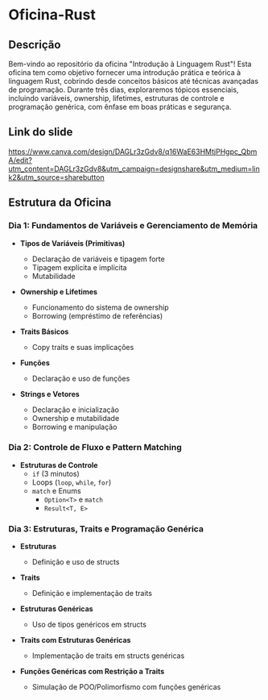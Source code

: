 # Oficina-Rust

## Descrição

Bem-vindo ao repositório da oficina "Introdução à Linguagem Rust"! Esta oficina tem como objetivo fornecer uma introdução prática e teórica à linguagem Rust, cobrindo desde conceitos básicos até técnicas avançadas de programação. Durante três dias, exploraremos tópicos essenciais, incluindo variáveis, ownership, lifetimes, estruturas de controle e programação genérica, com ênfase em boas práticas e segurança.
## Link do slide
https://www.canva.com/design/DAGLr3zGdv8/q16WaE63HMtjPHgpc_QbmA/edit?utm_content=DAGLr3zGdv8&utm_campaign=designshare&utm_medium=link2&utm_source=sharebutton

## Estrutura da Oficina

### Dia 1: Fundamentos de Variáveis e Gerenciamento de Memória

- **Tipos de Variáveis (Primitivas)**
  - Declaração de variáveis e tipagem forte
  - Tipagem explícita e implícita
  - Mutabilidade

- **Ownership e Lifetimes**
  - Funcionamento do sistema de ownership
  - Borrowing (empréstimo de referências)

- **Traits Básicos**
  - Copy traits e suas implicações

- **Funções**
  - Declaração e uso de funções

- **Strings e Vetores**
  - Declaração e inicialização
  - Ownership e mutabilidade
  - Borrowing e manipulação

### Dia 2: Controle de Fluxo e Pattern Matching

- **Estruturas de Controle**
  - `if` (3 minutos)
  - Loops (`loop`, `while`, `for`) 
  - `match` e Enums 
    - `Option<T>` e `match` 
    - `Result<T, E>` 

### Dia 3: Estruturas, Traits e Programação Genérica

- **Estruturas**
  - Definição e uso de structs

- **Traits**
  - Definição e implementação de traits

- **Estruturas Genéricas**
  - Uso de tipos genéricos em structs

- **Traits com Estruturas Genéricas**
  - Implementação de traits em structs genéricas

- **Funções Genéricas com Restrição a Traits**
  - Simulação de POO/Polimorfismo com funções genéricas
